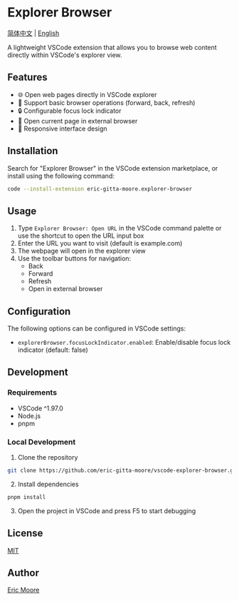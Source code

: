 # Explorer Browser

[简体中文](README.CN.md) | [English](./README.md)

A lightweight VSCode extension that allows you to browse web content directly within VSCode's explorer view.

## Features

- 🌐 Open web pages directly in VSCode explorer
- 🔄 Support basic browser operations (forward, back, refresh)
- 🔒 Configurable focus lock indicator
- 🔗 Open current page in external browser
- 📱 Responsive interface design

## Installation

Search for "Explorer Browser" in the VSCode extension marketplace, or install using the following command:

```bash
code --install-extension eric-gitta-moore.explorer-browser
```

## Usage

1. Type `Explorer Browser: Open URL` in the VSCode command palette or use the shortcut to open the URL input box
2. Enter the URL you want to visit (default is example.com)
3. The webpage will open in the explorer view
4. Use the toolbar buttons for navigation:
   - Back
   - Forward
   - Refresh
   - Open in external browser

## Configuration

The following options can be configured in VSCode settings:

- `explorerBrowser.focusLockIndicator.enabled`: Enable/disable focus lock indicator (default: false)

## Development

### Requirements

- VSCode ^1.97.0
- Node.js
- pnpm

### Local Development

1. Clone the repository
```bash
git clone https://github.com/eric-gitta-moore/vscode-explorer-browser.git
```

2. Install dependencies
```bash
pnpm install
```

3. Open the project in VSCode and press F5 to start debugging

## License

[MIT](LICENSE)

## Author

[Eric Moore](https://github.com/eric-gitta-moore)